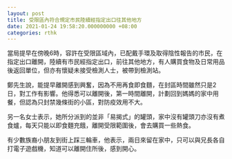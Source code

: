 ```yaml
---
layout: post
title: 受限區內符合規定市民陸續經指定出口往其他地方
date: 2021-01-24 19:58:20.000000000 +08:00
categories: rthk
---
```


當局提早在傍晚6時，容許在受限區域內，已配戴手環及取得陰性報告的市民，在指定出口離開，陸續有市民經指定出口，前往其他地方，有人購買食物及日常用品後返回單位，但亦有懷疑未接受檢測人士，被帶到檢測站。

鄭先生說，能提早離開感到興奮，因為不用再食即食麵，在封區時間雖然只是2日，對工作有影響。他得悉可以離開後，第一時間離開，計劃回到媽媽的家中用餐，但認為只封禁幾條街的小區，對防疫效用不大。

另一名女士表示，她所分派到的並非「易揭式」的罐頭，家中沒有罐頭刀亦沒有煮食爐，每天只能以即食麵充餓，離開受限範圍後，會去購買一些熱食。

有少數族裔小朋友到街上踩三輪車，他表示，兩日來留在家中，只可以與兄長各自打電子遊戲機，知道可以離開住所後，感到開心。
